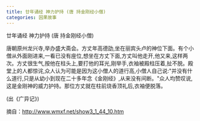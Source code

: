 ```yaml
---
title: 廿年诵经 神力护持 (唐 持金刚经小僧)
categories: 因果故事
---
```


	   
廿年诵经 神力护持 (唐 持金刚经小僧)

唐朝原州龙兴寺,举办盛大斋会。方丈年高德劭,坐在丽宾头卢的神位下面。有个小僧从外面刚进来,一看已没有座位,想坐在方丈下面,方丈叫他走开,他又来,这样两次。方丈很生气,按他在柱头上,要打他的耳光,刚举手,衣袖被殿柱压着,扯不脱。殿堂上的人都惊诧,众人认为可能是因为这小僧人的道行高,小僧人自己说:"并没有什么道行,只是从幼小到现在二十多年念《金刚经》,从来没有间断。"众人均赞叹说,这是金刚神的威力护持。那位方丈就在柱前烧香顶礼后,衣袖便脱落。

(出《广异记》)


摘自：http://www.wmxf.net/show3_1_44_10.htm